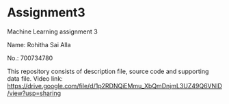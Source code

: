# Assignment3
Machine Learning assignment 3

Name: Rohitha Sai Alla

No.: 700734780

This repository consists of description file, source code and supporting data file. Video link: https://drive.google.com/file/d/1p2RDNQiEMmu_XbQmDnjmL3UZ49Q6VNID/view?usp=sharing

